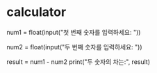# calculator

num1 = float(input("첫 번째 숫자를 입력하세요: "))


num2 = float(input("두 번째 숫자를 입력하세요: "))

result = num1 - num2
print("두 숫자의 차는:", result)
